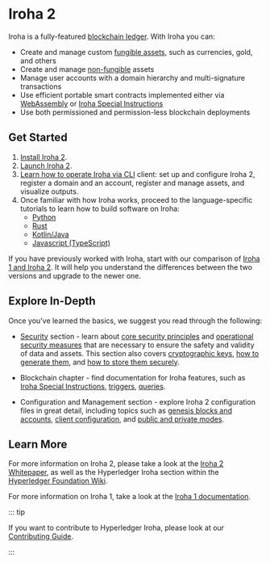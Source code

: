# Iroha 2

Iroha is a fully-featured
[blockchain ledger](/reference/glossary.md#blockchain-ledgers). With Iroha you
can:

- Create and manage custom
  [fungible assets](/reference/glossary.md#fungible-assets), such as currencies,
  gold, and others
- Create and manage [non-fungible](/reference/glossary.md#non-fungible-assets)
  assets
- Manage user accounts with a domain hierarchy and multi-signature
  transactions
- Use efficient portable smart contracts implemented either via
  [WebAssembly](/guide/blockchain/wasm.md) or
  [Iroha Special Instructions](/guide/blockchain/instructions.md)
- Use both permissioned and permission-less blockchain deployments



## Get Started

1. [Install Iroha 2](/guide/get-started/install-iroha.md).
2. [Launch Iroha 2](/guide/get-started/launch-iroha.md).
3. [Learn how to operate Iroha via CLI](/guide/get-started/operate-iroha-via-cli.md) client: set up and
   configure Iroha 2, register a domain and an account, register and manage
   assets, and visualize outputs.
4. Once familiar with how Iroha works, proceed to the language-specific tutorials to learn how to build software on Iroha:
   - [Python](/guide/get-started/python.md)
   - [Rust](/guide/get-started/rust.md)
   - [Kotlin/Java](/guide/get-started/kotlin-java.md)
   - [Javascript (TypeScript)](/guide/get-started/javascript.md)


If you have previously worked with Iroha, start with our comparison of [Iroha 1 and Iroha 2](/guide/iroha-2.md). It will help you understand the differences between the two versions and upgrade to the newer one.

## Explore In-Depth

Once you've learned the basics, we suggest you read through the following:
  - [Security](/guide/security/index.md) section - learn about [core security principles](/guide/security/security-principles.md) and [operational security measures](/guide/security/operational-security.md) that are necessary to ensure the safety and validity of data and assets. This section also covers [cryptographic keys](/guide/security/public-key-cryptography.md), [how to generate them](/guide/security/generating-cryptographic-keys.md), and [how to store them securely](/guide/security/storing-cryptographic-keys.md).

  - Blockchain chapter - find documentation for Iroha features, such as [Iroha Special Instructions](/guide/blockchain/instructions.md), [triggers](/guide/blockchain/triggers.md), [queries](/guide/blockchain/queries.md).

  - Configuration and Management section - explore Iroha 2 configuration files in great detail, including topics such as [genesis blocks and accounts](/guide/configure/genesis.md), [client configuration](/guide/configure/client-configuration.md), and [public and private modes](/guide/configure/modes.md).

## Learn More

For more information on Iroha 2, please take a look at the
[Iroha 2 Whitepaper](https://github.com/hyperledger/iroha/tree/main/docs/source/iroha_2_whitepaper.md),
as well as the Hyperledger Iroha section within the
[Hyperledger Foundation Wiki](https://wiki.hyperledger.org/display/iroha).

For more information on Iroha 1, take a look at the
[Iroha 1 documentation](https://iroha.readthedocs.io/en/develop/index.html).

::: tip

If you want to contribute to Hyperledger Iroha, please look at our
[Contributing Guide](https://github.com/hyperledger/iroha/blob/main/CONTRIBUTING.md).

:::